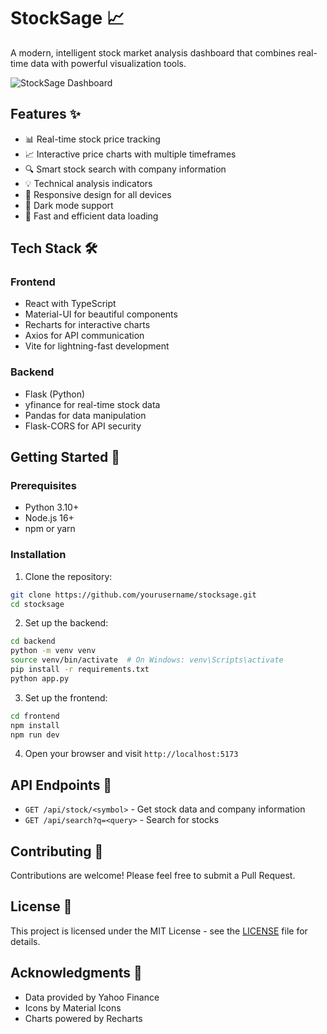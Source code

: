 # StockSage 📈

A modern, intelligent stock market analysis dashboard that combines real-time data with powerful visualization tools.

![StockSage Dashboard](https://i.imgur.com/placeholder.png)

## Features ✨

- 📊 Real-time stock price tracking
- 📈 Interactive price charts with multiple timeframes
- 🔍 Smart stock search with company information
- 💡 Technical analysis indicators
- 📱 Responsive design for all devices
- 🌙 Dark mode support
- 🚀 Fast and efficient data loading

## Tech Stack 🛠

### Frontend
- React with TypeScript
- Material-UI for beautiful components
- Recharts for interactive charts
- Axios for API communication
- Vite for lightning-fast development

### Backend
- Flask (Python)
- yfinance for real-time stock data
- Pandas for data manipulation
- Flask-CORS for API security

## Getting Started 🚀

### Prerequisites
- Python 3.10+
- Node.js 16+
- npm or yarn

### Installation

1. Clone the repository:
```bash
git clone https://github.com/yourusername/stocksage.git
cd stocksage
```

2. Set up the backend:
```bash
cd backend
python -m venv venv
source venv/bin/activate  # On Windows: venv\Scripts\activate
pip install -r requirements.txt
python app.py
```

3. Set up the frontend:
```bash
cd frontend
npm install
npm run dev
```

4. Open your browser and visit `http://localhost:5173`

## API Endpoints 📡

- `GET /api/stock/<symbol>` - Get stock data and company information
- `GET /api/search?q=<query>` - Search for stocks

## Contributing 🤝

Contributions are welcome! Please feel free to submit a Pull Request.

## License 📝

This project is licensed under the MIT License - see the [LICENSE](LICENSE) file for details.

## Acknowledgments 🙏

- Data provided by Yahoo Finance
- Icons by Material Icons
- Charts powered by Recharts